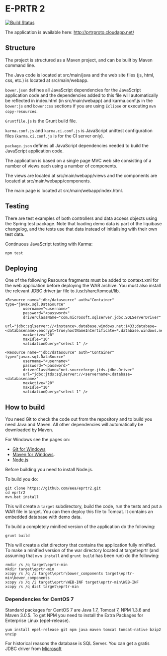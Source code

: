 E-PRTR 2
========

[![Build Status](http://ci.eionet.europa.eu/job/EPRTR2/badge/icon)](http://ci.eionet.europa.eu/job/EPRTR2/)

The application is available here: http://prtrproto.cloudapp.net/

Structure
---------

The project is structured as a Maven project, and can be built by Maven command 
line.

The Java code is located at src/main/java and the web site files (js, html, 
css, etc.) is located at src/main/webapp.

`bower.json` defines all JavaScript dependencies for the JavaScript application
code and the dependencies added to this file will automatically be reflected in 
index.html (in src/main/webapp) and karma.conf.js in the `bower:js` and 
`bower:css` sections if you are using `Eclipse` or executing 
`mvn copy-resources`.

`Gruntfile.js` is the Grunt build file.

`karma.conf.js` and `karma.ci.conf.js` is JavaScript unittest 
configuration files (`karma.ci.conf.js` is for the CI server only). 

`package.json` defines all JavaScript dependencies needed to build the 
JavaScript application code.

The application is based on a single page MVC web site consisting of a number
of views each using a number of components.

The views are located at src/main/webapp/views and the components are located
at src/main/webapp/components.

The main page is located at src/main/webapp/index.html.

Testing
-------
There are test examples of both controllers and data access objects using the Spring test package. Note that loading
demo data is part of the liquibase changelog, and the tests use that data instead of initialising with their own
test data.

Continuous JavaScript testing with Karma:
```
npm test
```

Deploying
---------

One of the following Resource fragments must be added to context.xml for the web application before deploying the WAR archive.
You must also install the relevant JDBC driver jar file to /usr/share/tomcat/lib.

```
<Resource name="jdbc/datasource" auth="Container" type="javax.sql.DataSource"
        username="<username>"
        password="<password>"
    	driverClassName="com.microsoft.sqlserver.jdbc.SQLServerDriver"
    	url="jdbc:sqlserver://<instance>.database.windows.net:1433;database=<databasename>;encrypt=true;hostNameInCertificate=*.database.windows.net;loginTimeout=30"
    	maxActive="20"
    	maxIdle="10"
    	validationQuery="select 1" />

<Resource name="jdbc/datasource" auth="Container" type="javax.sql.DataSource"
        username="<username>"
        password="<password>"
        driverClassName="net.sourceforge.jtds.jdbc.Driver"
        url="jdbc:jtds:sqlserver://<servername>;database=<databasename>"
    	maxActive="20"
    	maxIdle="10"
    	validationQuery="select 1" />
```

How to build
------------
You need Git to check the code out from the repository and to build you need Java and 
Maven.  All other dependencies will automatically be downloaded by Maven.

For Windows see the pages on:
* [Git for Windows](http://git-scm.com/downloads)
* [Maven for Windows](http://maven.apache.org/guides/getting-started/windows-prerequisites.html).
* [Node.js](http://nodejs.org/)

Before building you need to install Node.js. 

To build you do:
```
git clone https://github.com/eea/eprtr2.git
cd eprtr2
mvn.bat install
```

This will create a `target` subdirectory, build the code, run the tests and 
put a WAR file in target. You can then deploy this file to Tomcat. It contains 
an embedded database with demo data.

To build a completely minified version of the application do the following: 
```
grunt build
```

This will create a dist directory that contains the application fully minified.
To make a minified version of the war directory located at target\eprtr (and
assuming that `mvn install` and `grunt build` has been run) do the
following:

```
rmdir /s /q target\eprtr-min
mkdir target\eprtr-min
xcopy /s /q /i target\eprtr\bower_components target\eprtr-min\bower_components
xcopy /s /q /i target\eprtr\WEB-INF target\eprtr-min\WEB-INF
xcopy /s /q dist target\eprtr-min
```



### Dependencies for CentOS 7

Standard packages for CentOS 7 are Java 1.7, Tomcat 7, NPM 1.3.6 and Maven 3.0.5. To get NPM you need to install the Extra Packages for Enterprise Linux (epel-release).
```
yum install epel-release git npm java maven tomcat tomcat-native bzip2 unzip
```

For historical reasons the database is SQL Server. You can get a gratis JDBC driver from [Microsoft](http://msdn.microsoft.com/data/jdbc)
